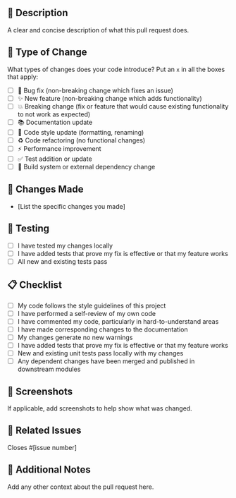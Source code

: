 ## 📝 **Description**
A clear and concise description of what this pull request does.

## 🎯 **Type of Change**
What types of changes does your code introduce? Put an `x` in all the boxes that apply:

- [ ] 🐛 Bug fix (non-breaking change which fixes an issue)
- [ ] ✨ New feature (non-breaking change which adds functionality)
- [ ] 💥 Breaking change (fix or feature that would cause existing functionality to not work as expected)
- [ ] 📚 Documentation update
- [ ] 🎨 Code style update (formatting, renaming)
- [ ] ♻️ Code refactoring (no functional changes)
- [ ] ⚡ Performance improvement
- [ ] ✅ Test addition or update
- [ ] 🔧 Build system or external dependency change

## 🔄 **Changes Made**
- [List the specific changes you made]

## 🧪 **Testing**
- [ ] I have tested my changes locally
- [ ] I have added tests that prove my fix is effective or that my feature works
- [ ] All new and existing tests pass

## 📋 **Checklist**
- [ ] My code follows the style guidelines of this project
- [ ] I have performed a self-review of my own code
- [ ] I have commented my code, particularly in hard-to-understand areas
- [ ] I have made corresponding changes to the documentation
- [ ] My changes generate no new warnings
- [ ] I have added tests that prove my fix is effective or that my feature works
- [ ] New and existing unit tests pass locally with my changes
- [ ] Any dependent changes have been merged and published in downstream modules

## 📱 **Screenshots**
If applicable, add screenshots to help show what was changed.

## 🔗 **Related Issues**
Closes #[issue number]

## 📝 **Additional Notes**
Add any other context about the pull request here.
